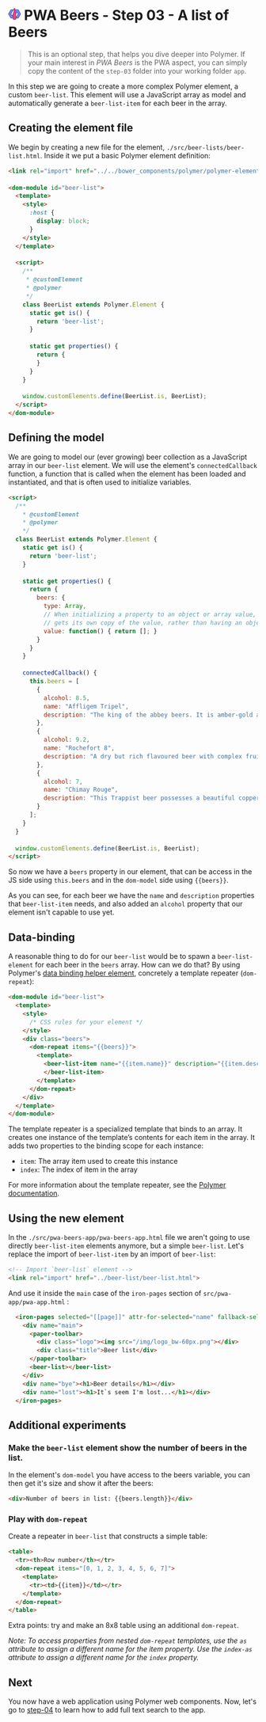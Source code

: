 # ![](../img/logo-25px.png) PWA Beers - Step 03 - A list of Beers

> This is an optional step, that helps you dive deeper into Polymer. If your main interest in *PWA Beers* is the PWA aspect, you can simply copy the content of the `step-03` folder into your working folder `app`.

In this step we are going to create a more complex Polymer element, a custom `beer-list`.
This element will use a JavaScript array as model and automatically generate a `beer-list-item` for each beer in the array.


## Creating the element file

We begin by creating a new file for the element, `./src/beer-lists/beer-list.html`. Inside it we put a basic Polymer element definition:


```html
<link rel="import" href="../../bower_components/polymer/polymer-element.html">

<dom-module id="beer-list">
  <template>
    <style>
      :host {
        display: block;
      }
    </style>
  </template>

  <script>
    /**
     * @customElement
     * @polymer
     */
    class BeerList extends Polymer.Element {
      static get is() { 
        return 'beer-list'; 
      }

      static get properties() {
        return {
        }
      }      
    }

    window.customElements.define(BeerList.is, BeerList);
  </script>
</dom-module>
```


## Defining the model

We are going to model our (ever growing) beer collection as a JavaScript array in our `beer-list` element.
We will use the element's `connectedCallback` function, a function that is called when the element has been loaded and instantiated, and that is often used to initialize variables.

```html
<script>
  /**
    * @customElement
    * @polymer
    */
  class BeerList extends Polymer.Element {
    static get is() { 
      return 'beer-list'; 
    }

    static get properties() {
      return {
        beers: {
          type: Array,
          // When initializing a property to an object or array value, use a function to ensure that each element
          // gets its own copy of the value, rather than having an object or array shared across all instances of the element
          value: function() { return []; }
        }
      }
    }   

    connectedCallback() {
      this.beers = [
        {
          alcohol: 8.5,
          name: "Affligem Tripel",
          description: "The king of the abbey beers. It is amber-gold and pours with a deep head and original aroma, delivering a complex, full bodied flavour. Pure enjoyment! Secondary fermentation in the bottle."
        },
        {
          alcohol: 9.2,
          name: "Rochefort 8",
          description: "A dry but rich flavoured beer with complex fruity and spicy flavours."
        },
        {
          alcohol: 7,
          name: "Chimay Rouge",
          description: "This Trappist beer possesses a beautiful coppery colour that makes it particularly attractive. Topped with a creamy head, it gives off a slight fruity apricot smell from the fermentation. The aroma felt in the mouth is a balance confirming the fruit nuances revealed to the sense of smell. This traditional Belgian beer is best savoured at cellar temperature "
        }
      ];
    }   
  }

  window.customElements.define(BeerList.is, BeerList);
</script>
```

So now we have a `beers` property in our element, that can be access in the JS side using `this.beers` and in the `dom-model` side using  `{{beers}}`.

As you can see, for each beer we have the `name` and `description` properties that `beer-list-item` needs, and also added an `alcohol` property that our element isn't capable to use yet.


## Data-binding

A reasonable thing to do for our `beer-list` would be to spawn a `beer-list-element` for each beer in the `beers` array. How can we do that? By using Polymer's [data binding helper element](https://www.polymer-project.org/2.0/docs/devguide/templates), concretely a template repeater (`dom-repeat`):

```html
<dom-module id="beer-list">
  <template>  
    <style>
      /* CSS rules for your element */
    </style>
    <div class="beers">
      <dom-repeat items="{{beers}}">
        <template>
          <beer-list-item name="{{item.name}}" description="{{item.description}}">
          </beer-list-item>
        </template>
      </dom-repeat>
    </div>
  </template>
</dom-module>
```

The template repeater is a specialized template that binds to an array. It creates one instance of the template’s contents for each item in the array. It adds two properties to the binding scope for each instance:

- `item`: The array item used to create this instance
- `index`: The index of item in the array

For more information about the template repeater, see the [Polymer documentation](https://www.polymer-project.org/2.0/docs/devguide/templates#dom-repeat).


## Using the new element

In the `./src/pwa-beers-app/pwa-beers-app.html` file we aren't going to use directly `beer-list-item` elements anymore, but a simple `beer-list`. Let's replace the import of `beer-list-item` by an import of `beer-list`:

```html
<!-- Import `beer-list` element -->
<link rel="import" href="../beer-list/beer-list.html">
```

And use it inside the `main` case of the `iron-pages` section of `src/pwa-app/pwa-app.html` :

```html
  <iron-pages selected="[[page]]" attr-for-selected="name" fallback-selection="lost">
    <div name="main">
      <paper-toolbar>
        <div class="logo"><img src="/img/logo_bw-60px.png"></div>
        <div class="title">Beer list</div>
      </paper-toolbar>        
      <beer-list></beer-list>
    </div>
    <div name="bye"><h1>Beer details</h1></div>
    <div name="lost"><h1>It`s seem I'm lost...</h1></div>
  </iron-pages>
```


## Additional experiments

### Make the `beer-list` element show the number of beers in the list.

In the element's `dom-model` you have access to the beers variable, you can then get it's size and show it after the beers:

```html
<div>Number of beers in list: {{beers.length}}</div>
```

### Play with `dom-repeat`

Create a repeater in `beer-list` that constructs a simple table:

```html
<table>
  <tr><th>Row number</th></tr>
  <dom-repeat items="[0, 1, 2, 3, 4, 5, 6, 7]">
    <template>
      <tr><td>{{item}}</td></tr>
    </template>
  </dom-repeat>
</table>
```

Extra points: try and make an 8x8 table using an additional `dom-repeat`.

*Note: To access properties from nested `dom-repeat` templates, use the `as` attribute to assign a different name for the item property. Use the `index-as` attribute to assign a different name for the `index` property.*


## Next

You now have a web application using Polymer web components. Now, let's go to [step-04](../step-04/) to learn how to add full text search to the app.

